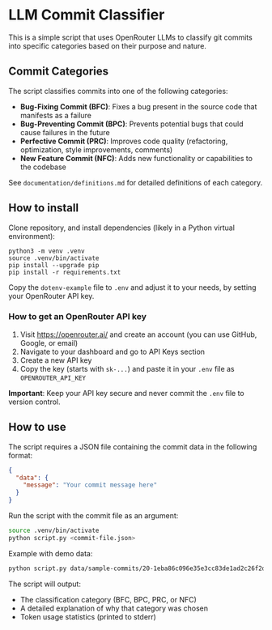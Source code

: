 # LLM Commit Classifier

This is a simple script that uses OpenRouter LLMs to classify git commits into specific categories based on their purpose and nature.

## Commit Categories

The script classifies commits into one of the following categories:

- **Bug-Fixing Commit (BFC)**: Fixes a bug present in the source code that manifests as a failure
- **Bug-Preventing Commit (BPC)**: Prevents potential bugs that could cause failures in the future
- **Perfective Commit (PRC)**: Improves code quality (refactoring, optimization, style improvements, comments)
- **New Feature Commit (NFC)**: Adds new functionality or capabilities to the codebase

See `documentation/definitions.md` for detailed definitions of each category.

## How to install

Clone repository, and install dependencies (likely in a Python virtual environment):

```commandline
python3 -m venv .venv
source .venv/bin/activate
pip install --upgrade pip
pip install -r requirements.txt
```

Copy the `dotenv-example` file to `.env` and adjust it to your needs,
by setting your OpenRouter API key.

### How to get an OpenRouter API key

1. Visit https://openrouter.ai/ and create an account (you can use GitHub, Google, or email)
2. Navigate to your dashboard and go to API Keys section
3. Create a new API key
4. Copy the key (starts with `sk-...`) and paste it in your `.env` file as `OPENROUTER_API_KEY`

**Important**: Keep your API key secure and never commit the `.env` file to version control.

## How to use

The script requires a JSON file containing the commit data in the following format:

```json
{
  "data": {
    "message": "Your commit message here"
  }
}
```

Run the script with the commit file as an argument:

```bash
source .venv/bin/activate
python script.py <commit-file.json>
```

Example with demo data:

```bash
python script.py data/sample-commits/20-1eba86c096e35e3cc83de1ad2c26f2d70470211b.json
```

The script will output:
- The classification category (BFC, BPC, PRC, or NFC)
- A detailed explanation of why that category was chosen
- Token usage statistics (printed to stderr)